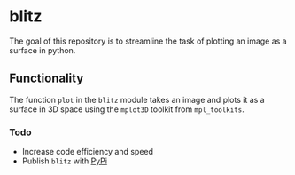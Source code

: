 # blitz

The goal of this repository is to streamline the task of plotting an image as a
surface in python.

## Functionality

The function `plot` in the `blitz` module takes an image and plots it as a surface in 3D space using the `mplot3D` toolkit from `mpl_toolkits`.

### Todo

- Increase code efficiency and speed
- Publish `blitz` with [PyPi](https://packaging.python.org/tutorials/packaging-projects/)
